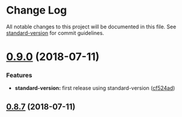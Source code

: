 # Change Log

All notable changes to this project will be documented in this file. See [standard-version](https://github.com/conventional-changelog/standard-version) for commit guidelines.

<a name="0.9.0"></a>
# [0.9.0](https://github.com/gpincheiraa/bln-frontend-project1/compare/v0.8.7...v0.9.0) (2018-07-11)


### Features

* **standard-version:** first release using standard-version ([cf524ad](https://github.com/gpincheiraa/bln-frontend-project1/commit/cf524ad))



<a name="0.8.7"></a>
## [0.8.7](https://github.com/gpincheiraa/bln-frontend-project1/compare/v0.8.2...v0.8.7) (2018-07-11)
